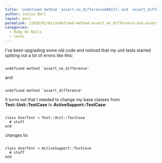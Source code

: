 ```yaml
---
title: 'undefined method `assert_no_difference&#8217; and `assert_difference&#8217;'
author: Justin Ball
layout: post
permalink: /2010/01/01/undefined-method-assert_no_difference-and-assert_difference/
categories:
  - Ruby On Rails
  - tests
---
```


I've been upgrading some old code and noticed that my unit tests started spitting out a lot of errors like this:
<pre><code class="ruby">
undefined method `assert_no_difference'
</pre></code>

and

<pre><code class="ruby">
undefined method `assert_difference'
</pre></code>

It turns out that I needed to change my base classes from <strong>Test::Unit::TestCase</strong> to <strong>ActiveSupport::TestCase</strong>:

<pre><code class="ruby">
class UserTest < Test::Unit::TestCase
  # stuff
end
</pre></code>

<p>changes to:</p>

<pre><code class="ruby">
class UserTest < ActiveSupport::TestCase
  # stuff
end
</pre></code>